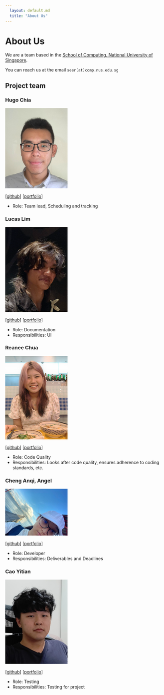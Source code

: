 ```yaml
---
  layout: default.md
  title: "About Us"
---
```


# About Us

We are a team based in the [School of Computing, National University of Singapore](http://www.comp.nus.edu.sg).

You can reach us at the email `seer[at]comp.nus.edu.sg`

## Project team

### Hugo Chia

<img src="images/hugo-chia.png" width="200px">

[[github](https://github.com/hugo-chia)]
[[portfolio](team/hugochia.md)]

* Role: Team lead, Scheduling and tracking

### Lucas Lim

<img src="images/codekrodile.png" width="200px">

[[github](http://github.com/Codekrodile)]
[[portfolio](team/codekrodile.md)]

* Role: Documentation
* Responsibilities: UI

### Reanee Chua

<img src="images/reaneechua.png" width="200px">

[[github](https://github.com/reaneechua)] [[portfolio](team/reaneechua.md)]

* Role: Code Quality
* Responsibilities:  Looks after code quality, ensures adherence to coding standards, etc.

### Cheng Anqi, Angel

<img src="images/aerollingoverdeepblueseas.png" width="200px">

[[github](http://github.com/AerollingOverDeepBlueSeas)]
[[portfolio](team/aerollingoverdeepblueseas.md)]

* Role: Developer
* Responsibilities: Deliverables and Deadlines

### Cao Yitian

<img src="images/ultimatehg.png" width="200px">

[[github](http://github.com/UltimateHG)]
[[portfolio](team/UltimateHG.md)]

* Role: Testing
* Responsibilities: Testing for project
